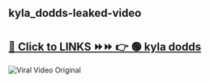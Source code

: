
 ## kyla_dodds-leaked-video 

# <h2><a href="https://clipsfans.com/kyla_dodds&ref=git">🔗 Click to LINKS ⏩⏩ 👉 🟢 kyla dodds </a></h2>

<a href="https://clipsfans.com/kyla_dodds&ref=git" rel="nofollow" data-target="animated-image.originalLink"><img src="https://i.ibb.co.com/xMMVF88/686577567.gif" alt="Viral Video Original" style="max-width: 100%; display: inline-block;" data-target="animated-image.originalImage"></a>
